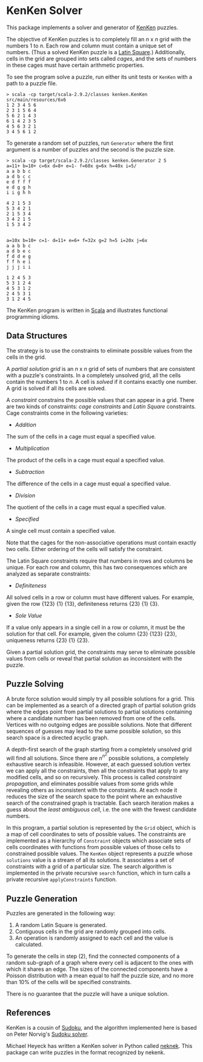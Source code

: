 KenKen Solver
=============

This package implements a solver and generator of [KenKen](http://www.kenken.com) puzzles.

The objective of KenKen puzzles is to completely fill an _n_ x _n_ grid with the numbers 1 to _n_.
Each row and column must contain a unique set of numbers.
(Thus a solved KenKen puzzle is a [Latin Square](http://en.wikipedia.org/wiki/Latin_square).)
Additionally, cells in the grid are grouped into sets called _cages_, and the sets of numbers in these cages must have certain arithmetic properties.

To see the program solve a puzzle, run either its unit tests or `KenKen` with a path to a puzzle file.

	> scala -cp target/scala-2.9.2/classes kenken.KenKen src/main/resources/6x6
	1 2 3 4 5 6
	2 3 1 5 6 4
	5 6 2 1 4 3
	6 1 4 2 3 5
	4 5 6 3 2 1
	3 4 5 6 1 2

To generate a random set of puzzles, run `Generator` where the first argument is a number of puzzles and the second is the puzzle size.

	> scala -cp target/scala-2.9.2/classes kenken.Generator 2 5
	a=11+ b=10+ c=6x d=8+ e=1- f=60x g=6x h=40x i=5/
    a a b b c
    a d b c c
    e d f f f
    e d g g h
    i i g h h

    4 2 1 5 3
    5 3 4 2 1
    2 1 5 3 4
    3 4 2 1 5
    1 5 3 4 2


    a=10x b=10+ c=1- d=11+ e=6+ f=32x g=2 h=5 i=20x j=6x
    a a b b c
    a d b e c
    f d d e g
    f f h e i
    j j j i i

    1 2 4 5 3
    5 3 1 2 4
    4 5 3 1 2
    2 4 5 3 1
    3 1 2 4 5

The KenKen program is written in [Scala](http://www.scala-lang.org) and illustrates functional programming idioms.

Data Structures
---------------

The strategy is to use the constraints to eliminate possible values from the cells in the grid.

A _partial solution grid_ is an _n_ x _n_ grid of sets of numbers that are consistent with a puzzle's constraints.
In a completely unsolved grid, all the cells contain the numbers 1 to _n_.
A cell is _solved_ if it contains exactly one number.
A grid is solved if all its cells are solved.

A _constraint_ constrains the possible values that can appear in a grid.
There are two kinds of constraints: _cage constraints_ and _Latin Square_ constraints.
Cage constraints come in the following varieties:

* _Addition_

 The sum of the cells in a cage must equal a specified value.
* _Multiplication_

 The product of the cells in a cage must equal a specified value.
* _Subtraction_

 The difference of the cells in a cage must equal a specified value.
* _Division_

 The quotient of the cells in a cage must equal a specified value.
* _Specified_

 A single cell must contain a specified value.

Note that the cages for the non-associative operations must contain exactly two cells.
Either ordering of the cells will satisfy the constraint.

The Latin Square constraints require that numbers in rows and columns be unique.
For each row and column, this has two consequences which are analyzed as separate constraints:

* _Definiteness_

 All solved cells in a row or column must have different values. For example, given the row {123} {1} {13}, definiteness returns {23} {1} {3}.

* _Sole Value_

 If a value only appears in a single cell in a row or column, it must be the solution for that cell. For example, given the column {23} {123} {23}, uniqueness returns {23} {1} {23}.

Given a partial solution grid, the constraints may serve to eliminate possible values from cells or reveal that partial solution as inconsistent with the puzzle.

Puzzle Solving
--------------

A brute force solution would simply try all possible solutions for a grid.
This can be implemented as a search of a directed graph of partial solution grids where the edges point from partial solutions to partial solutions containing where a candidate number has been removed from one of the cells.
Vertices with no outgoing edges are possible solutions.
Note that different sequences of guesses may lead to the same possible solution, so this search space is a directed acyclic graph.

A depth-first search of the graph starting from a completely unsolved grid will find all solutions.
Since there are _n_<sup>_n_<sup>2</sup></sup> possible solutions, a completely exhaustive search is infeasible.
However, at each guessed solution vertex we can apply all the constraints, then all the constraints that apply to any modified cells, and so on recursively.
This process is called _constraint propagation_, and eliminates possible values from some grids while revealing others as inconsistent with the constraints.
At each node it reduces the size of the search space to the point where an exhaustive search of the constrained graph is tractable.
Each search iteration makes a guess about the _least ambiguous cell_, i.e. the one with the fewest candidate numbers.

In this program, a partial solution is represented by the `Grid` object, which is a map of cell coordinates to sets of possible values.
The constraints are implemented as a hierarchy of `Constraint` objects which associate sets of cells coordinates with functions from possible values of those cells to constrained possible values.
The `KenKen` object represents a puzzle whose `solutions` value is a stream of all its solutions.
It associates a set of constraints with a grid of a particular size.
The search algorithm is implemented in the private recursive `search` function, which in turn calls a private recursive `applyConstraints` function.

Puzzle Generation
-----------------

Puzzles are generated in the following way:

1. A random Latin Square is generated.
2. Contiguous cells in the grid are randomly grouped into cells.
3. An operation is randomly assigned to each cell and the value is calculated.

To generate the cells in step (2), find the connected components of a random sub-graph of a graph where every cell is adjacent to the ones with which it shares an edge.
The sizes of the connected components have a Poisson distribution with a mean equal to half the puzzle size,
and no more than 10% of the cells will be specified constraints.

There is no guarantee that the puzzle will have a unique solution.

References
----------

KenKen is a cousin of [Sudoku](http://en.wikipedia.org/wiki/Sudoku), and the algorithm implemented here is based on Peter Norvig's [Sudoku solver](http://norvig.com/sudoku.html).

Michael Heyeck has written a KenKen solver in Python called [neknek](http://www.mlsite.net/neknek).
This package can write puzzles in the format recognized by nekenk.
